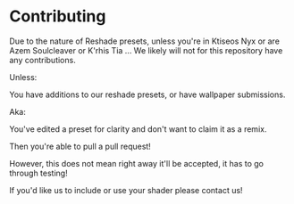 # Contributing

Due to the nature of Reshade presets, unless you're in Ktiseos Nyx or are Azem Soulcleaver or K'rhis Tia ...
We likely will not for this repository have any contributions.

Unless:

You have additions to our reshade presets, or have wallpaper submissions.

Aka:

You've edited a preset for clarity and don't want to claim it as a remix. 

Then you're able to pull a pull request! 

However, this does not mean right away it'll be accepted, it has to go through testing! 

If you'd like us to include or use your shader please contact us!
